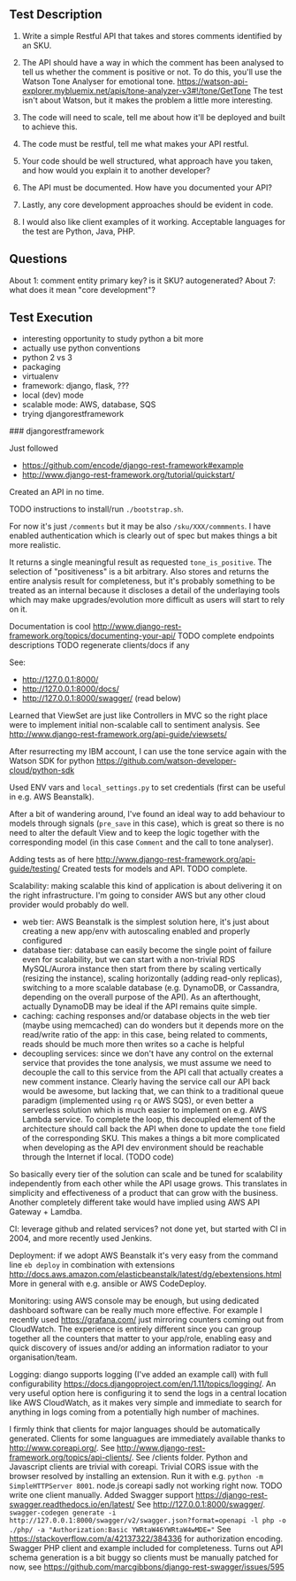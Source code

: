 ## Test Description

1. Write a simple Restful API that takes and stores comments identified by an SKU.

2. The API should have a way in which the comment has been analysed to tell us whether the
comment is positive or not. To do this, you'll use the Watson Tone Analyser for emotional tone.
https://watson-api-explorer.mybluemix.net/apis/tone-analyzer-v3#!/tone/GetTone
The test isn't about Watson, but it makes the problem a little more interesting.

3. The code will need to scale, tell me about how it'll be deployed and built to achieve this.

4. The code must be restful, tell me what makes your API restful.

5. Your code should be well structured, what approach have you taken, and how would you
explain it to another developer?

6. The API must be documented. How have you documented your API?

7. Lastly, any core development approaches should be evident in code.

8. I would also like client examples of it working. Acceptable languages for the test are Python, Java, PHP.


## Questions

About 1: comment entity primary key? is it SKU? autogenerated?
About 7: what does it mean "core development"?


## Test Execution



- interesting opportunity to study python a bit more
- actually use python conventions
- python 2 vs 3
- packaging
- virtualenv
- framework: django, flask, ???
- local (dev) mode
- scalable mode: AWS, database, SQS
- trying djangorestframework

### djangorestframework

Just followed

- https://github.com/encode/django-rest-framework#example
- http://www.django-rest-framework.org/tutorial/quickstart/

Created an API in no time.

TODO instructions to install/run `./bootstrap.sh`.

For now it's just `/comments` but it may be also `/sku/XXX/commments`.
I have enabled authentication which is clearly out of spec but makes things
a bit more realistic.

It returns a single meaningful result as requested `tone_is_positive`.
The selection of "positiveness" is a bit arbitrary.
Also stores and returns the entire analysis result for completeness, but it's probably
something to be treated as an internal because it discloses a detail of the
underlaying tools which may make upgrades/evolution more difficult as users
will start to rely on it.

Documentation is cool
http://www.django-rest-framework.org/topics/documenting-your-api/
TODO complete endpoints descriptions TODO regenerate clients/docs if any

See:
 - http://127.0.0.1:8000/
 - http://127.0.0.1:8000/docs/
 - http://127.0.0.1:8000/swagger/ (read below)

Learned that ViewSet are just like Controllers in MVC so the right place
were to implement initial non-scalable call to sentiment analysis. See 
http://www.django-rest-framework.org/api-guide/viewsets/

After resurrecting my IBM account, I can use the tone service again with
the Watson SDK for python https://github.com/watson-developer-cloud/python-sdk

Used ENV vars and `local_settings.py` to set credentials (first can be useful
  in e.g. AWS Beanstalk).

After a bit of wandering around, I've found an ideal way to add behaviour to
models through signals (`pre_save` in this case), which is great so there is 
no need to alter the default View and to keep the logic together with the
corresponding model (in this case `Comment` and the call to tone analyser).

Adding tests as of here http://www.django-rest-framework.org/api-guide/testing/
Created tests for models and API.
TODO complete.

Scalability: making scalable this kind of application is about delivering it on
the right infrastructure. I'm going to consider AWS but any other cloud provider 
would probably do well.

 - web tier: AWS Beanstalk is the simplest solution here, it's just about 
    creating a new app/env with autoscaling enabled and properly configured
 - database tier: database can easily become the single point of failure even
    for scalability, but we can start with a non-trivial RDS MySQL/Aurora instance then
    start from there by scaling vertically (resizing the instance), scaling
    horizontally (adding read-only replicas), switching to a more scalable database
    (e.g. DynamoDB, or Cassandra, depending on the overall purpose of the API).
    As an afterthought, actually DynamoDB may be ideal if the API remains quite
    simple.
 - caching: caching responses and/or database objects in the web tier (maybe
    using memcached) can do wonders but it depends more on the read/write ratio
    of the app: in this case, being related to comments, reads should be much more
    then writes so a cache is helpful
 - decoupling services: since we don't have any control on the external service 
    that provides the tone analysis, we must assume we need to decouple the call
    to this service from the API call that actually creates a new comment instance.
    Clearly having the service call our API back would be awesome, but lacking that,
    we can think to a traditional queue paradigm (implemented using `rq` or 
    AWS SQS), or even better a serverless solution which is much easier to
    implement on e.g. AWS Lambda service. To complete the loop, this decoupled
    element of the architecture should call back the API when done to update
    the `tone` field of the corresponding SKU. This makes a things a bit more
    complicated when developing as the API dev environment should be reachable
    through the Internet if local. (TODO code)
    
So basically every tier of the solution can scale and be tuned for scalability
independently from each other while the API usage grows. This translates in 
simplicity and effectiveness of a product that can grow with the business.
Another completely different take would have implied using AWS API Gateway + Lamdba.

CI: leverage github and related services? not done yet, but started with CI in
2004, and more recently used Jenkins.

Deployment: if we adopt AWS Beanstalk it's very easy from the command line 
`eb deploy` in combination with extensions http://docs.aws.amazon.com/elasticbeanstalk/latest/dg/ebextensions.html
More in general with e.g. ansible or AWS CodeDeploy.

Monitoring: using AWS console may be enough, but using dedicated dashboard
software can be really much more effective. For example I recently used 
https://grafana.com/ just mirroring counters coming out from CloudWatch.
The experience is entirely different since you can group together all the 
counters that matter to your app/role, enabling easy and quick discovery of issues
and/or adding an information radiator to your organisation/team.

Logging: diango supports logging (I've added an example call) with full
configurability https://docs.djangoproject.com/en/1.11/topics/logging/.
An very useful option here is configuring it to send the logs in a central
location like AWS CloudWatch, as it makes very simple and immediate to search
for anything in logs coming from a potentially high number of machines.


I firmly think that clients for major languages should be automatically
generated.
Clients for some languagues are immediately available thanks to 
http://www.coreapi.org/.
See http://www.django-rest-framework.org/topics/api-clients/.
See /clients folder.
Python and Javascript clients are trivial with coreapi.
Trivial CORS issue with the browser resolved by installing an extension.
Run it with e.g. `python -m SimpleHTTPServer 8001`.
node.js coreapi sadly not working right now.
TODO write one client manually.
Added Swagger support https://django-rest-swagger.readthedocs.io/en/latest/
See http://127.0.0.1:8000/swagger/.
`swagger-codegen generate -i http://127.0.0.1:8000/swagger/v2/swagger.json?format=openapi -l php -o ./php/ -a "Authorization:Basic YWRtaW46YWRtaW4wMDE="`
See https://stackoverflow.com/a/42137322/384336 for authorization encoding.
Swagger PHP client and example included for completeness.
Turns out API schema generation is a bit buggy so clients must be manually
patched for now, see https://github.com/marcgibbons/django-rest-swagger/issues/595
